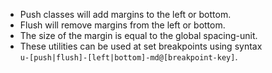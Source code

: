 * Push classes will add margins to the left or bottom.
* Flush will remove margins from the left or bottom.
* The size of the margin is equal to the global spacing-unit.
* These utilities can be used at set breakpoints using syntax  
`u-[push|flush]-[left|bottom]-md@[breakpoint-key]`.
